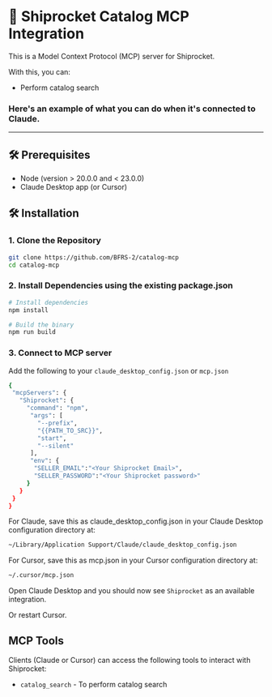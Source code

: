 # 🚀 Shiprocket Catalog MCP Integration

This is a Model Context Protocol (MCP) server for Shiprocket.

With this, you can:

- Perform catalog search

### Here's an example of what you can do when it's connected to Claude.

---

## 🛠️ Prerequisites

- Node (version > 20.0.0 and < 23.0.0)
- Claude Desktop app (or Cursor)

## 🛠️ Installation

### 1. Clone the Repository

```bash
git clone https://github.com/BFRS-2/catalog-mcp
cd catalog-mcp
```

### 2. Install Dependencies using the existing package.json

```bash
# Install dependencies
npm install

# Build the binary
npm run build
```

### 3. Connect to MCP server

Add the following to your `claude_desktop_config.json` or `mcp.json`

```bash
{
 "mcpServers": {
   "Shiprocket": {
     "command": "npm",
      "args": [
        "--prefix",
        "{{PATH_TO_SRC}}",
        "start",
        "--silent"
      ],
      "env": {
       "SELLER_EMAIL":"<Your Shiprocket Email>",
       "SELLER_PASSWORD":"<Your Shiprocket password>"
     }
   }
 }
}
```

For Claude, save this as claude_desktop_config.json in your Claude Desktop configuration directory at:

```bash
~/Library/Application Support/Claude/claude_desktop_config.json
```

For Cursor, save this as mcp.json in your Cursor configuration directory at:

```bash
~/.cursor/mcp.json
```

Open Claude Desktop and you should now see `Shiprocket` as an available integration.

Or restart Cursor.

## MCP Tools

Clients (Claude or Cursor) can access the following tools to interact with Shiprocket:

- `catalog_search` - To perform catalog search
